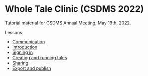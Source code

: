 # Whole Tale Clinic (CSDMS 2022)

Tutorial material for CSDMS Annual Meeting, May 19th, 2022.

Lessons:
* [Communication](0-communication.md)
* [Introduction](1-introduction.md)
* [Signing in](2-access.md)
* [Creating and running tales](3-create-tale.md)
* [Sharing](4-sharing.md)
* [Export and publish](5-export-publish.md)
